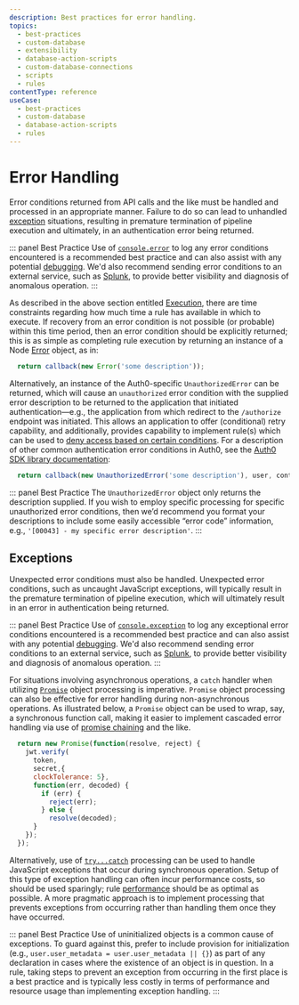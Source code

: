 ```yaml
---
description: Best practices for error handling.
topics:
  - best-practices
  - custom-database
  - extensibility
  - database-action-scripts
  - custom-database-connections
  - scripts
  - rules
contentType: reference
useCase:
  - best-practices
  - custom-database
  - database-action-scripts
  - rules
---
```


# Error Handling

Error conditions returned from API calls and the like must be handled and processed in an appropriate manner. Failure to do so can lead to unhandled [exception](#exceptions) situations, resulting in premature termination of pipeline execution and ultimately, in an authentication error being returned.

::: panel Best Practice
Use of [`console.error`](https://developer.mozilla.org/en-US/docs/Web/API/Console/error) to log any error conditions encountered is a recommended best practice and can also assist with any potential [debugging](#debugging). We'd also recommend sending error conditions to an external service, such as [Splunk](/monitoring/guides/send-events-to-splunk), to provide better visibility and diagnosis of anomalous operation.
:::

As described in the above section entitled [Execution](#execution), there are time constraints regarding how much time a rule has available in which to execute. If recovery from an error condition is not possible (or probable) within this time period, then an error condition should be explicitly returned; this is as simple as completing rule execution by returning an instance of a Node [Error](https://nodejs.org/api/errors.html#errors_class_error) object, as in:

```js
  return callback(new Error('some description'));
```

Alternatively, an instance of the Auth0-specific `UnauthorizedError` can be returned, which will cause an `unauthorized` error condition with the supplied error description to be returned to the application that initiated authentication&mdash;e.g., the application from which redirect to the `/authorize` endpoint was initiated. This allows an application to offer (conditional) retry capability, and additionally, provides capability to implement rule(s) which can be used to [deny access based on certain conditions](/rules/references/legacy#deny-access-based-on-a-condition). For a description of other common authentication error conditions in Auth0, see the [Auth0 SDK library documentation](/libraries/error-messages):

```js
  return callback(new UnauthorizedError('some description'), user, context);
```

::: panel Best Practice
The `UnauthorizedError` object only returns the description supplied. If you wish to employ specific processing for specific unauthorized error conditions, then we’d recommend you format your descriptions to include some easily accessible “error code” information, e.g., `'[00043] - my specific error description'`.
:::

## Exceptions

Unexpected error conditions must also be handled. Unexpected error conditions, such as uncaught JavaScript exceptions, will typically result in the premature termination of pipeline execution, which will ultimately result in an error in authentication being returned.

::: panel Best Practice
Use of [`console.exception`](https://developer.mozilla.org/en-US/docs/Web/API/Console/error) to log any exceptional error conditions encountered is a recommended best practice and can also assist with any potential [debugging](#debugging). We'd also recommend sending error conditions to an external service, such as [Splunk](/monitoring/guides/send-events-to-splunk), to provide better visibility and diagnosis of anomalous operation.
:::

For situations involving asynchronous operations, a `catch` handler when utilizing [`Promise`](https://developer.mozilla.org/en-US/docs/Web/JavaScript/Reference/Global_Objects/Promise) object processing is imperative. `Promise` object processing can also be effective for error handling during non-asynchronous operations. As illustrated below, a `Promise` object can be used to wrap, say, a synchronous function call, making it easier to implement cascaded error handling via use of [promise chaining](https://javascript.info/promise-error-handling) and the like.

```js
  return new Promise(function(resolve, reject) {
    jwt.verify(
      token,
      secret,{
      clockTolerance: 5},
      function(err, decoded) {
        if (err) {
          reject(err);
        } else {
          resolve(decoded);
      }
    });
  });
```

Alternatively, use of [`try...catch`](https://developer.mozilla.org/en-US/docs/Web/JavaScript/Reference/Statements/try...catch) processing can be used to handle JavaScript exceptions that occur during synchronous operation. Setup of this type of exception handling can often incur performance costs, so should be used sparingly; rule [performance](#performance) should be as optimal as possible. A more pragmatic approach is to implement processing that prevents exceptions from occurring rather than handling them once they have occurred.

::: panel Best Practice
Use of uninitialized objects is a common cause of exceptions. To guard against this, prefer to include provision for initialization (e.g., `user.user_metadata = user.user_metadata || {}`) as part of any declaration in cases where the existence of an object is in question. In a rule, taking steps to prevent an exception from occurring in the first place is a best practice and is typically less costly in terms of performance and resource usage than implementing exception handling.
:::
